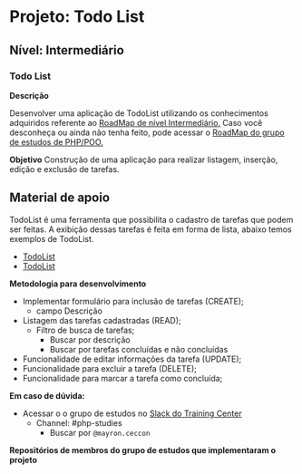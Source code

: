 # Projeto: Todo List


## Nível: Intermediário  


### Todo List  

__Descrição__

Desenvolver uma aplicação de TodoList utilizando os conhecimentos adquiridos referente ao [RoadMap de nível Intermediário.](https://github.com/training-center/php-study-group/blob/master/material_de_apoio/roadmap/intermediario.md)
Caso você desconheça ou ainda não tenha feito, pode acessar o [RoadMap do grupo de estudos de PHP/POO.](https://github.com/training-center/php-study-group/tree/master/material_de_apoio/roadmap)

__Objetivo__
Construção de uma aplicação para realizar listagem, inserção, edição e exclusão de tarefas.

## Material de apoio

TodoList é uma ferramenta que possibilita o cadastro de tarefas que podem ser feitas. A exibição dessas tarefas é feita em forma de lista, abaixo temos exemplos de TodoList.

* [TodoList](https://www.w3schools.com/howto/tryhow_js_todo.htm)
* [TodoList](https://codepen.io/RonaldsVilcins/pen/iJxGB)

__Metodologia para desenvolvimento__

* Implementar formulário para inclusão de tarefas (CREATE);
    - campo Descrição
* Listagem das tarefas cadastradas (READ);
    - Filtro de busca de tarefas;
        - Buscar por descrição
        - Buscar por tarefas concluídas e não concluídas
* Funcionalidade de editar informações da tarefa (UPDATE);
* Funcionalidade para excluir a tarefa (DELETE);
* Funcionalidade para marcar a tarefa como concluída;

__Em caso de dúvida:__

- Acessar o o grupo de estudos no [Slack do Training Center](https://github.com/training-center/slack)
    - Channel: #php-studies
        - Buscar por `@mayron.ceccon`

__Repositórios de membros do grupo de estudos que implementaram o projeto__

